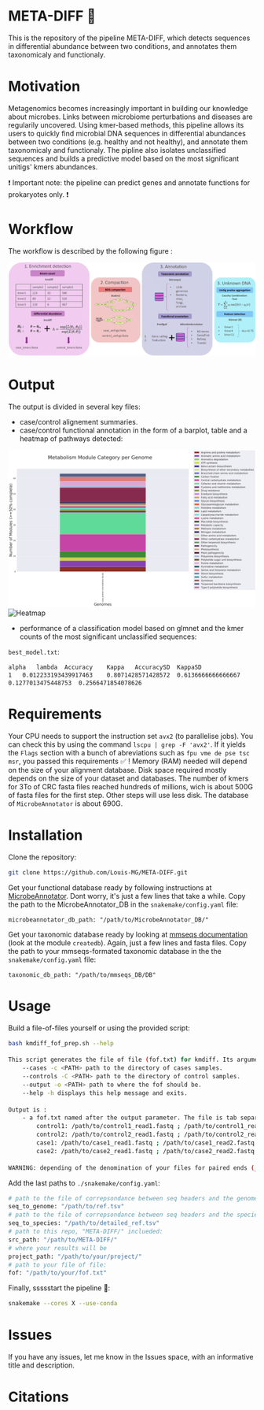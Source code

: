 # META-DIFF :microbe:

This is the repository of the pipeline META-DIFF, which detects sequences in differential abundance between two conditions, and annotates them taxonomicaly and functionaly.

# Motivation

Metagenomics becomes increasingly important in building our knowledge about microbes. Links between microbiome perturbations and diseases are regularily uncovered. Using kmer-based methods, this pipeline allows its users to quickly find microbial DNA sequences in differential abundances between two conditions (e.g. healthy and not healthy), and annotate them taxonomicaly and functionaly. The pipline also isolates unclassified sequences and builds a predictive model based on the most significant unitigs' kmers abundances. 

:exclamation: Important note: the pipeline can predict genes and annotate functions for prokaryotes only. :exclamation: 

# Workflow

The workflow is described by the following figure :

![Schematic of the META-DIFF pipeline](/figures/pipelinev3.png?raw=true "Pipeline Overview")

# Output

The output is divided in several key files:
 - case/control alignement summaries.
 - case/control functional annotation in the form of a barplot, table and a heatmap of pathways detected:

![Barplot](/figures/metabolic_summary__barplot.png?raw=true "Example of a barplot of pathways complete at 90%") ![Heatmap](/figures/metabolic_summary__heatmap.png?raw=true "Example of a heatmap of pathways complete at 90%")

 - performance of a classification model based on glmnet and the kmer counts of the most significant unclassified sequences:

`best_model.txt`:
```
alpha	lambda	Accuracy	Kappa	AccuracySD	KappaSD
1	0.012233193439917463	0.8071428571428572	0.6136666666666667	0.1277013475448753	0.2566471854078626
```

# Requirements 

Your CPU needs to support the instruction set `avx2` (to parallelise jobs). You can check this by using the command `lscpu | grep -F 'avx2'`. If it yields the `Flags` section with a bunch of abreviations such as `fpu vme de pse tsc msr`, you passed this requirements :white_check_mark: !
Memory (RAM) needed will depend on the size of your alignment database.
Disk space required mostly depends on the size of your dataset and databases. The number of kmers for 3To of CRC fasta files reached hundreds of millions, wich is about 500G of fasta files for the first step. Other steps will use less disk. The database of `MicrobeAnnotator` is about 690G.

# Installation

Clone the repository:
```bash
git clone https://github.com/Louis-MG/META-DIFF.git
```

Get your functional database ready by following instructions at [MicrobeAnnotator](https://github.com/cruizperez/MicrobeAnnotator). Dont worry, it's just a few lines that take a while.
Copy the path to the MicrobeAnnotator_DB in the `snakemake/config.yaml` file:
```
microbeannotator_db_path: "/path/to/MicrobeAnnotator_DB/"
```

Get your taxonomic database ready by looking at [mmseqs documentation](https://github.com/soedinglab/MMseqs2/wiki) (look at the module `createdb`). Again, just a few lines and fasta files.
Copy the path to your mmseqs-formated taxonomic database in the the `snakemake/config.yaml` file:
```
taxonomic_db_path: "/path/to/mmseqs_DB/DB"
```

# Usage

Build a file-of-files yourself or using the provided script:
```bash
bash kmdiff_fof_prep.sh --help

This script generates the file of file (fof.txt) for kmdiff. Its arguments are:
	--cases -c <PATH> path to the directory of cases samples.
	--controls -C <PATH> path to the directory of control samples.
	--output -o <PATH> path to where the fof should be.
	--help -h displays this help message and exits.

Output is :
	- a fof.txt named after the output parameter. The file is tab separated, format:
		control1: /path/to/control1_read1.fastq ; /path/to/control1_read2.fastq
		control2: /path/to/control2_read1.fastq ; /path/to/control2_read2.fastq
		case1: /path/to/case1_read1.fastq ; /path/to/case1_read2.fastq
		case2: /path/to/case2_read1.fastq ; /path/to/case2_read2.fastq

WARNING: depending of the denomination of your files for paired ends (_R1 and _R2, _1 and _2 ...), you will have to modify lines 55-56 and 60-61. Yeah it's annoying. Add the single-end by hand.
```

Add the last paths to `./snakemake/config.yaml`:
```bash
# path to the file of correpsondance between seq headers and the genome name (strain etc)
seq_to_genome: "/path/to/ref.tsv"
# path to the file of correpsondance between seq headers and the species
seq_to_species: "/path/to/detailed_ref.tsv"
# path to this repo, "META-DIFF/" inclueded:
src_path: "/path/to/META-DIFF/"
# where your results will be
project_path: "/path/to/your/project/"
# path to your file of file:
fof: "/path/to/your/fof.txt"
```

Finally, ssssstart the pipeline :snake::
```bash
snakemake --cores X --use-conda
```

# Issues

If you have any issues, let me know in the Issues space, with an informative title and description.

# Citations


